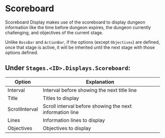 # Scoreboard

Scoreboard Display makes use of the scoreboard to display dungeon information like the time before dungeon expires, the dungeon currently challenging, and objectives of the current stage.

Unlike `BossBar` and `ActionBar`, if the options (except `Objectives`) are defined,  once that stage is active, it will be inherited until the next stage with those options defined.

## Under `Stages.<ID>.Displays.Scoreboard`:

| Option         | Explanation                                              |
| -------------- | -------------------------------------------------------- |
| Interval       | Interval before showing the next title line              |
| Title          | Titles to display                                        |
| ScrollInterval | Scroll interval before showing the next information line |
| Lines          | Information lines to display                             |
| Objectives     | Objectives to display                                    |
